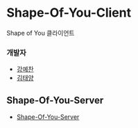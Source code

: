 # Shape-Of-You-Client

Shape of You 클라이언트

### 개발자
- [강예찬](https://github.com/kyechan99)
- [김태양](https://github.com/Lazyevilsquid)

## Shape-Of-You-Server
- [Shape-Of-You-Server](https://github.com/kyechan99/Shape-Of-You-Server)